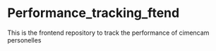 # Performance_tracking_ftend
This is the frontend repository to track the performance of cimencam personelles 

